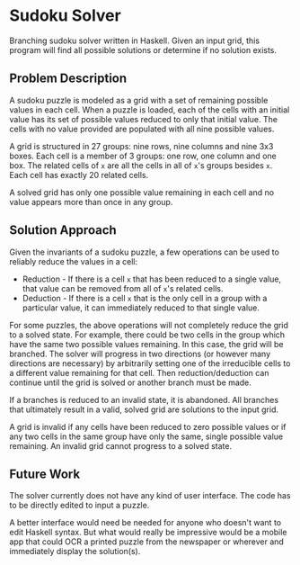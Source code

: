 # Sudoku Solver

Branching sudoku solver written in Haskell. Given an input grid, this program will find all possible solutions or determine if no solution exists.

## Problem Description

A sudoku puzzle is modeled as a grid with a set of remaining possible values in each cell. When a puzzle is loaded, each of the cells with an initial value has its set of possible values reduced to only that initial value. The cells with no value provided are populated with all nine possible values.

A grid is structured in 27 groups: nine rows, nine columns and nine 3x3 boxes. Each cell is a member of 3 groups: one row, one column and one box. The related cells of `x` are all the cells in all of `x`'s groups besides `x`. Each cell has exactly 20 related cells.

A solved grid has only one possible value remaining in each cell and no value appears more than once in any group.

## Solution Approach

Given the invariants of a sudoku puzzle, a few operations can be used to reliably reduce the values in a cell:

  * Reduction - If there is a cell `x` that has been reduced to a single value, that value can be removed from all of `x`'s related cells.
  * Deduction - If there is a cell `x` that is the only cell in a group with a particular value, it can immediately reduced to that single value.

For some puzzles, the above operations will not completely reduce the grid to a solved state. For example, there could be two cells in the group which have the same two possible values remaining. In this case, the grid will be branched. The solver will progress in two directions (or however many directions are necessary) by arbitrarily setting one of the irreducible cells to a different value remaining for that cell. Then reduction/deduction can continue until the grid is solved or another branch must be made.

If a branches is reduced to an invalid state, it is abandoned. All branches that ultimately result in a valid, solved grid are solutions to the input grid.

A grid is invalid if any cells have been reduced to zero possible values or if any two cells in the same group have only the same, single possible value remaining. An invalid grid cannot progress to a solved state.

## Future Work

The solver currently does not have any kind of user interface. The code has to be directly edited to input a puzzle.

A better interface would need be needed for anyone who doesn't want to edit Haskell syntax. But what would really be impressive would be a mobile app that could OCR a printed puzzle from the newspaper or wherever and immediately display the solution(s).
